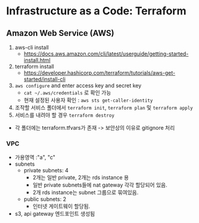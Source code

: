 # Infrastructure as a Code: Terraform
## Amazon Web Service (AWS)

1. aws-cli install
    - https://docs.aws.amazon.com/cli/latest/userguide/getting-started-install.html
2. terraform install
    - https://developer.hashicorp.com/terraform/tutorials/aws-get-started/install-cli
3. `aws configure` and enter access key and secret key
    - `cat ~/.aws/credentials` 로 확인 가능
    - 현재 설정된 사용자 확인 : `aws sts get-caller-identity`
4. 조작할 서비스 폴더에서 `terraform init`, `terraform plan` 및 `terraform apply`
5. 서비스를 내려야 할 경우 `terraform destroy`

- 각 폴더에는 terraform.tfvars가 존재 -> 보안상의 이유로 gitignore 처리
### VPC

- 가용영역 :"a", "c"
- subnets
  - private subnets: 4
    - 2개는 일반 private, 2개는 rds instance 용
    - 일반 private subnets들에 nat gateway 각각 할당되어 있음.
    - 2개 rds instance는 subnet 그룹으로 묶여있음.
  - public subnets: 2
    - 인터넷 게이트웨이 할당됨.
- s3, api gateway 엔드포인트 생성됨

